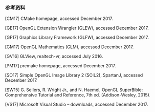 ### 参考资料

[CM17] CMake homepage, accessed December 2017.

[GE17] OpenGL Extension Wrangler (GLEW), accessed December 2017.

[GF17] Graphics Library Framework (GLFW), accessed December 2017.

[GM17] OpenGL Mathematics (GLM), accessed December 2017.

[GV16] GLView, realtech-vr, accessed July 2016.

[PM17] premake homepage, accessed December 2017.

[SO17] Simple OpenGL Image Library 2 (SOIL2), SpartanJ, accessed December 2017.

[SW15] G. Sellers, R. Wright Jr., and N. Haemel, OpenGL SuperBible: Comprehensive Tutorial and Reference, 7th ed. (Addison-Wesley, 2015).

[VS17] Microsoft Visual Studio – downloads, accessed December 2017.



